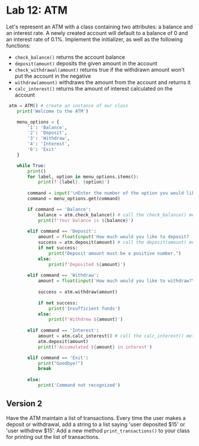 # Lab 12: ATM

Let's represent an ATM with a class containing two attributes: a balance and an interest rate. A newly created account will default to a balance of 0 and an interest rate of 0.1%. Implement the initializer, as well as the following functions:

- `check_balance()` returns the account balance
- `deposit(amount)` deposits the given amount in the account
- `check_withdrawal(amount)` returns true if the withdrawn amount won't put the account in the negative
- `withdraw(amount)` withdraws the amount from the account and returns it
- `calc_interest()` returns the amount of interest calculated on the account


```python
 atm = ATM() # create an instance of our class
    print('Welcome to the ATM')

    menu_options = {
        '1': 'Balance',
        '2': 'Deposit',
        '3': 'Withdraw',
        '4': 'Interest',
        '6': 'Exit'
    }

    while True:
        print()
        for label, option in menu_options.items():
            print(f'{label}. {option}')
        
        command = input('\nEnter the number of the option you would like to perform\n> ')
        command = menu_options.get(command)

        if command == 'Balance':
            balance = atm.check_balance() # call the check_balance() method
            print(f'Your balance is ${balance}')
        
        elif command == 'Deposit':
            amount = float(input('How much would you like to deposit? '))
            success = atm.deposit(amount) # call the deposit(amount) method
            if not success:
                print("Deposit amount must be a positive number.")
            else: 
                print(f'Deposited ${amount}')
        
        elif command == 'Withdraw':
            amount = float(input('How much would you like to withdraw?\n> $'))
            
            success = atm.withdraw(amount)
            
            if not success:
                print('Insufficient funds')
            else:
                print(f'Withdrew ${amount}')
        
        elif command == 'Interest':
            amount = atm.calc_interest() # call the calc_interest() method
            atm.deposit(amount)
            print(f'Accumulated ${amount} in interest')

        elif command == 'Exit':
            print("Goodbye!")
            break
        
        else:
            print('Command not recognized')
```

## Version 2

Have the ATM maintain a list of transactions. Every time the user makes a deposit or withdrawal, add a string to a list saying 'user deposited $15' or 'user withdrew $15'. Add a new method `print_transactions()` to your class for printing out the list of transactions.

